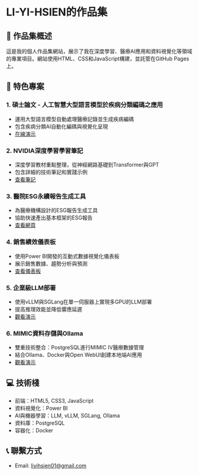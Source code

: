 # LI-YI-HSIEN的作品集

## 📌 作品集概述

這是我的個人作品集網站，展示了我在深度學習、醫療AI應用和資料視覺化等領域的專業項目。網站使用HTML、CSS和JavaScript構建，並託管在GitHub Pages上。

## 🚀 特色專案

### 1. 碩士論文 - 人工智慧大型語言模型於疾病分類編碼之應用
- 運用大型語言模型自動處理醫療記錄並生成疾病編碼
- 包含疾病分類AI自動化編碼與視覺化呈現
- [在線演示](https://huggingface.co/spaces/liyihsien/my_best_mistral)

### 2. NVIDIA深度學習學習筆記
- 深度學習教材重點整理，從神經網路基礎到Transformer與GPT
- 包含詳細的技術筆記和實踐示例
- [查看筆記](https://liyihsien.github.io/nvidia-dl/index.html)

### 3. 醫院ESG永續報告生成工具
- 為醫療機構設計的ESG報告生成工具
- 協助快速產出基本框架的ESG報告
- [查看網頁](https://liyihsien.github.io/esg-report/index.html)

### 4. 銷售績效儀表板
- 使用Power BI開發的互動式數據視覺化儀表板
- 展示銷售數據、趨勢分析與預測
- [查看儀表板](https://app.powerbi.com/view?r=eyJrIjoiMjVkMDNlMjQtZWUyOS00NjBhLWExNjEtODc5ODdiYmJkNWYxIiwidCI6IjNhZGUxMzg2LTJjYjUtNGUxZi1iZGM2LTdiMTc2N2Q3NGRiNyIsImMiOjEwfQ%3D%3D)

### 5. 企業級LLM部署
- 使用vLLM與SGLang在單一伺服器上實現多GPU的LLM部署
- 提高推理效能並降低響應延遲
- [觀看演示](https://youtu.be/kc5hkWSxx5s)

### 6. MIMIC資料存儲與Ollama
- 雙重技術整合：PostgreSQL進行MIMIC IV醫療數據管理
- 結合Ollama、Docker與Open WebUI創建本地端AI應用
- [觀看演示](https://youtu.be/NdegYMfYoxk)

## 💻 技術棧

- 前端：HTML5, CSS3, JavaScript
- 資料視覺化：Power BI
- AI與機器學習：LLM, vLLM, SGLang, Ollama
- 資料庫：PostgreSQL
- 容器化：Docker

## 📞 聯繫方式

- Email: liyihsien01@gmail.com
